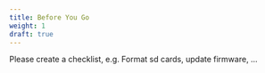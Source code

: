 ```yaml
---
title: Before You Go
weight: 1
draft: true
---
```


Please create a checklist, e.g. Format sd cards, update firmware, …

